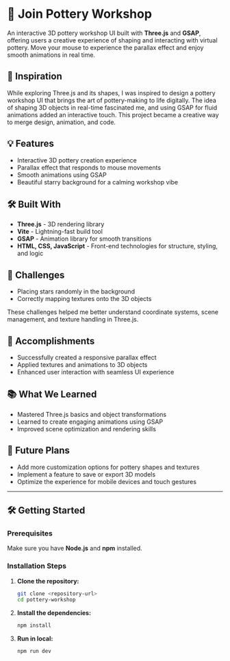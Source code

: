 # 🏺 Join Pottery Workshop

An interactive 3D pottery workshop UI built with **Three.js** and **GSAP**, offering users a creative experience of shaping and interacting with virtual pottery. Move your mouse to experience the parallax effect and enjoy smooth animations in real time.

## 🎨 Inspiration

While exploring Three.js and its shapes, I was inspired to design a pottery workshop UI that brings the art of pottery-making to life digitally. The idea of shaping 3D objects in real-time fascinated me, and using GSAP for fluid animations added an interactive touch. This project became a creative way to merge design, animation, and code.

## 💡 Features

- Interactive 3D pottery creation experience
- Parallax effect that responds to mouse movements
- Smooth animations using GSAP
- Beautiful starry background for a calming workshop vibe

## 🛠️ Built With

- **Three.js** - 3D rendering library
- **Vite** - Lightning-fast build tool
- **GSAP** - Animation library for smooth transitions
- **HTML, CSS, JavaScript** - Front-end technologies for structure, styling, and logic

## 🚧 Challenges

- Placing stars randomly in the background
- Correctly mapping textures onto the 3D objects

These challenges helped me better understand coordinate systems, scene management, and texture handling in Three.js.

## 🎉 Accomplishments

- Successfully created a responsive parallax effect
- Applied textures and animations to 3D objects
- Enhanced user interaction with seamless UI experience

## 📚 What We Learned

- Mastered Three.js basics and object transformations
- Learned to create engaging animations using GSAP
- Improved scene optimization and rendering skills

## 🚀 Future Plans

- Add more customization options for pottery shapes and textures
- Implement a feature to save or export 3D models
- Optimize the experience for mobile devices and touch gestures

---

## 🛠️ Getting Started

### Prerequisites

Make sure you have **Node.js** and **npm** installed.

### Installation Steps

1. **Clone the repository:**

   ```bash
   git clone <repository-url>
   cd pottery-workshop
   ```

2. **Install the dependencies:**
   ```bash
   npm install
   ```
3. **Run in local:**
   ```bash
   npm run dev
   ```
